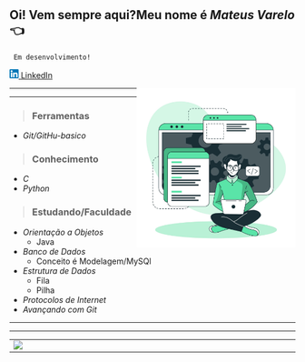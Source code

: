 #
 ## Oi! Vem sempre aqui?Meu nome é ***Mateus Varelo*** :point_left:
     Em desenvolvimento!
 <a href="https://www.linkedin.com/in/mateus-varelo-492180aa/"><img src="https://github.com/mateusvarelo/mateusvarelo/blob/main/linkedin.png" width="16"></img>
</a> [LinkedIn](https://www.linkedin.com/in/mateus-varelo-492180aa/)  

<img src="meureadme.jpg" width = 280 align = right>
  
  ----
  ----

 
  > ### __Ferramentas__

* *Git/GitHu-basico*


> ### __Conhecimento__
* *C*
* *Python*

> ### __Estudando/Faculdade__
*  *Orientação a Objetos*
    * Java
*  *Banco de Dados*
    * Conceito é Modelagem/MySQl 
*  *Estrutura de Dados* 
    * Fila
    * Pilha 
*  *Protocolos de Internet*
*  *Avançando com Git*   

  --------
  --------
<center>
<table>
    <tr>
          <td><img width="495px" align="left" src="https://github-readme-stats.vercel.app/api?username=mateusvarelo&theme=blue-green"/></td>
          <td><img width="400px" align="left" src="https://github-readme-stats.vercel.app/api/top-langs/?username=mateusvarelo&hide=html&layout=compact&theme=blue-green" /></td>
     </tr>   
</table>
</center> 


    